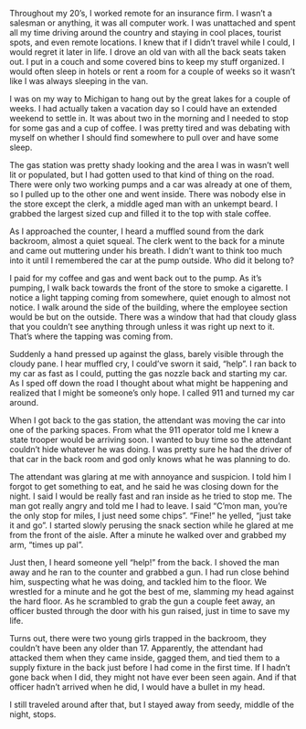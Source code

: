 Throughout my 20’s, I worked remote for an insurance firm. I wasn’t a salesman or anything, it was all computer work. I was unattached and spent all my time driving around the country and staying in cool places, tourist spots, and even remote locations. I knew that if I didn’t travel while I could, I would regret it later in life. I drove an old van with all the back seats taken out. I put in a couch and some covered bins to keep my stuff organized. I would often sleep in hotels or rent a room for a couple of weeks so it wasn’t like I was always sleeping in the van.

I was on my way to Michigan to hang out by the great lakes for a couple of weeks. I had actually taken a vacation day so I could have an extended weekend to settle in. It was about two in the morning and I needed to stop for some gas and a cup of coffee. I was pretty tired and was debating with myself on whether I should find somewhere to pull over and have some sleep.

The gas station was pretty shady looking and the area I was in wasn’t well lit or populated, but I had gotten used to that kind of thing on the road. There were only two working pumps and a car was already at one of them, so I pulled up to the other one and went inside. There was nobody else in the store except the clerk, a middle aged man with an unkempt beard. I grabbed the largest sized cup and filled it to the top with stale coffee.

As I approached the counter, I heard a muffled sound from the dark backroom, almost a quiet squeal. The clerk went to the back for a minute and came out muttering under his breath. I didn’t want to think too much into it until I remembered the car at the pump outside. Who did it belong to?

I paid for my coffee and gas and went back out to the pump. As it’s pumping, I walk back towards the front of the store to smoke a cigarette. I notice a light tapping coming from somewhere, quiet enough to almost not notice. I walk around the side of the building, where the employee section would be but on the outside. There was a window that had that cloudy glass that you couldn’t see anything through unless it was right up next to it. That’s where the tapping was coming from.

Suddenly a hand pressed up against the glass, barely visible through the cloudy pane. I hear muffled cry, I could’ve sworn it said, “help”. I ran back to my car as fast as I could, putting the gas nozzle back and starting my car. As I sped off down the road I thought about what might be happening and realized that I might be someone’s only hope. I called 911 and turned my car around.

When I got back to the gas station, the attendant was moving the car into one of the parking spaces. From what the 911 operator told me I knew a state trooper would be arriving soon. I wanted to buy time so the attendant couldn’t hide whatever he was doing. I was pretty sure he had the driver of that car in the back room and god only knows what he was planning to do.

The attendant was glaring at me with annoyance and suspicion. I told him I forgot to get something to eat, and he said he was closing down for the night. I said I would be really fast and ran inside as he tried to stop me. The man got really angry and told me I had to leave. I said “C’mon man, you’re the only stop for miles, I just need some chips”. “Fine!” he yelled, “just take it and go”. I started slowly perusing the snack section while he glared at me from the front of the aisle. After a minute he walked over and grabbed my arm, “times up pal”.

Just then, I heard someone yell “help!” from the back. I shoved the man away and he ran to the counter and grabbed a gun. I had run close behind him, suspecting what he was doing, and tackled him to the floor. We wrestled for a minute and he got the best of me, slamming my head against the hard floor. As he scrambled to grab the gun a couple feet away, an officer busted through the door with his gun raised, just in time to save my life.

Turns out, there were two young girls trapped in the backroom, they couldn’t have been any older than 17. Apparently, the attendant had attacked them when they came inside, gagged them, and tied them to a supply fixture in the back just before I had come in the first time. If I hadn’t gone back when I did, they might not have ever been seen again. And if that officer hadn’t arrived when he did, I would have a bullet in my head.

I still traveled around after that, but I stayed away from seedy, middle of the night, stops.